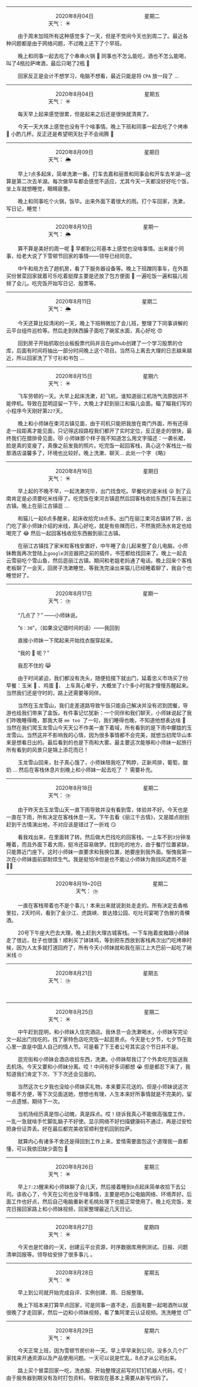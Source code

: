 ***
&nbsp;&nbsp;&nbsp;&nbsp;&nbsp;&nbsp;&nbsp;&nbsp;&nbsp;&nbsp;&nbsp;&nbsp;&nbsp;&nbsp;&nbsp;&nbsp;&nbsp;&nbsp;
&nbsp;&nbsp;&nbsp;&nbsp;&nbsp;&nbsp;&nbsp;&nbsp;&nbsp;&nbsp;&nbsp;&nbsp;&nbsp;&nbsp;           2020年8月04日
&nbsp;&nbsp;&nbsp;&nbsp;&nbsp;&nbsp;&nbsp;&nbsp;&nbsp;&nbsp;&nbsp;&nbsp;&nbsp;&nbsp;&nbsp;&nbsp;&nbsp;&nbsp;
&nbsp;&nbsp;&nbsp;&nbsp;&nbsp;&nbsp;&nbsp;&nbsp;&nbsp;&nbsp;&nbsp;&nbsp;&nbsp;&nbsp;                星期二
&nbsp;&nbsp;&nbsp;&nbsp;&nbsp;&nbsp;&nbsp;&nbsp;&nbsp;&nbsp;&nbsp;&nbsp;&nbsp;&nbsp;&nbsp;&nbsp;&nbsp;&nbsp;
&nbsp;&nbsp;&nbsp;&nbsp;&nbsp;&nbsp;&nbsp;&nbsp;&nbsp;&nbsp;&nbsp;&nbsp;&nbsp;&nbsp;&nbsp;&nbsp;&nbsp;&nbsp;
&nbsp;&nbsp;&nbsp;&nbsp;&nbsp;&nbsp;&nbsp;&nbsp;&nbsp;                                       天气： :sunny:


&nbsp;&nbsp;&nbsp;&nbsp;&nbsp;&nbsp;&nbsp;&nbsp;由于周末加班所有这种感觉多了一天，但是不觉间今天也到周二了。最近各种问题都是由于网络问题，不过晚上还下了个早班。

&nbsp;&nbsp;&nbsp;&nbsp;&nbsp;&nbsp;&nbsp;&nbsp;晚上和同事一起去吃了个串串火锅 :shallow_pan_of_food: 同事也不怎么能吃，酒也不怎么能喝，叫了4瓶拉萨啤酒，最后只喝了2瓶 :tumbler_glass:

&nbsp;&nbsp;&nbsp;&nbsp;&nbsp;&nbsp;&nbsp;&nbsp;回家反正是会计不想学习，电脑不想看，最近只能是将 `CPA` 放一段了 ... 


***
&nbsp;&nbsp;&nbsp;&nbsp;&nbsp;&nbsp;&nbsp;&nbsp;&nbsp;&nbsp;&nbsp;&nbsp;&nbsp;&nbsp;&nbsp;&nbsp;&nbsp;&nbsp;
&nbsp;&nbsp;&nbsp;&nbsp;&nbsp;&nbsp;&nbsp;&nbsp;&nbsp;&nbsp;&nbsp;&nbsp;&nbsp;&nbsp;           2020年8月04日
&nbsp;&nbsp;&nbsp;&nbsp;&nbsp;&nbsp;&nbsp;&nbsp;&nbsp;&nbsp;&nbsp;&nbsp;&nbsp;&nbsp;&nbsp;&nbsp;&nbsp;&nbsp;
&nbsp;&nbsp;&nbsp;&nbsp;&nbsp;&nbsp;&nbsp;&nbsp;&nbsp;&nbsp;&nbsp;&nbsp;&nbsp;&nbsp;                星期五
&nbsp;&nbsp;&nbsp;&nbsp;&nbsp;&nbsp;&nbsp;&nbsp;&nbsp;&nbsp;&nbsp;&nbsp;&nbsp;&nbsp;&nbsp;&nbsp;&nbsp;&nbsp;
&nbsp;&nbsp;&nbsp;&nbsp;&nbsp;&nbsp;&nbsp;&nbsp;&nbsp;&nbsp;&nbsp;&nbsp;&nbsp;&nbsp;&nbsp;&nbsp;&nbsp;&nbsp;
&nbsp;&nbsp;&nbsp;&nbsp;&nbsp;&nbsp;&nbsp;&nbsp;&nbsp;                                       天气： :sunny:

&nbsp;&nbsp;&nbsp;&nbsp;&nbsp;&nbsp;&nbsp;&nbsp;每天早上起来感觉很累，但是起来之后还是很快就清爽了。

&nbsp;&nbsp;&nbsp;&nbsp;&nbsp;&nbsp;&nbsp;&nbsp;今天一天大体上感觉也没有干个啥事情。晚上下班和同事一起去吃了个烤串 :bacon: 小酌几杯。反正还是希望明天肚子不会闹腾 :pray:


***
&nbsp;&nbsp;&nbsp;&nbsp;&nbsp;&nbsp;&nbsp;&nbsp;&nbsp;&nbsp;&nbsp;&nbsp;&nbsp;&nbsp;&nbsp;&nbsp;&nbsp;&nbsp;
&nbsp;&nbsp;&nbsp;&nbsp;&nbsp;&nbsp;&nbsp;&nbsp;&nbsp;&nbsp;&nbsp;&nbsp;&nbsp;&nbsp;           2020年8月09日
&nbsp;&nbsp;&nbsp;&nbsp;&nbsp;&nbsp;&nbsp;&nbsp;&nbsp;&nbsp;&nbsp;&nbsp;&nbsp;&nbsp;&nbsp;&nbsp;&nbsp;&nbsp;
&nbsp;&nbsp;&nbsp;&nbsp;&nbsp;&nbsp;&nbsp;&nbsp;&nbsp;&nbsp;&nbsp;&nbsp;&nbsp;&nbsp;                星期日
&nbsp;&nbsp;&nbsp;&nbsp;&nbsp;&nbsp;&nbsp;&nbsp;&nbsp;&nbsp;&nbsp;&nbsp;&nbsp;&nbsp;&nbsp;&nbsp;&nbsp;&nbsp;
&nbsp;&nbsp;&nbsp;&nbsp;&nbsp;&nbsp;&nbsp;&nbsp;&nbsp;&nbsp;&nbsp;&nbsp;&nbsp;&nbsp;&nbsp;&nbsp;&nbsp;&nbsp;
&nbsp;&nbsp;&nbsp;&nbsp;&nbsp;&nbsp;&nbsp;&nbsp;&nbsp;                                       天气： :sun_behind_rain_cloud:

&nbsp;&nbsp;&nbsp;&nbsp;&nbsp;&nbsp;&nbsp;&nbsp;早上`7`点多起床，简单洗漱一番。打车去嘉和丽景和同事会和开车去羊湖—这算是第二次去羊湖。每次做早车都会感觉不适应，尤其今天一天都没好好吃个饭，坐上车就想睡觉，眼睛疲惫。

&nbsp;&nbsp;&nbsp;&nbsp;&nbsp;&nbsp;&nbsp;&nbsp;晚上和同事吃个火锅，饭毕。出来外面下着很大的雨。打个车回家，洗漱，写日记，睡觉！


***
&nbsp;&nbsp;&nbsp;&nbsp;&nbsp;&nbsp;&nbsp;&nbsp;&nbsp;&nbsp;&nbsp;&nbsp;&nbsp;&nbsp;&nbsp;&nbsp;&nbsp;&nbsp;
&nbsp;&nbsp;&nbsp;&nbsp;&nbsp;&nbsp;&nbsp;&nbsp;&nbsp;&nbsp;&nbsp;&nbsp;&nbsp;&nbsp;           2020年8月10日
&nbsp;&nbsp;&nbsp;&nbsp;&nbsp;&nbsp;&nbsp;&nbsp;&nbsp;&nbsp;&nbsp;&nbsp;&nbsp;&nbsp;&nbsp;&nbsp;&nbsp;&nbsp;
&nbsp;&nbsp;&nbsp;&nbsp;&nbsp;&nbsp;&nbsp;&nbsp;&nbsp;&nbsp;&nbsp;&nbsp;&nbsp;&nbsp;                星期一
&nbsp;&nbsp;&nbsp;&nbsp;&nbsp;&nbsp;&nbsp;&nbsp;&nbsp;&nbsp;&nbsp;&nbsp;&nbsp;&nbsp;&nbsp;&nbsp;&nbsp;&nbsp;
&nbsp;&nbsp;&nbsp;&nbsp;&nbsp;&nbsp;&nbsp;&nbsp;&nbsp;&nbsp;&nbsp;&nbsp;&nbsp;&nbsp;&nbsp;&nbsp;&nbsp;&nbsp;
&nbsp;&nbsp;&nbsp;&nbsp;&nbsp;&nbsp;&nbsp;&nbsp;&nbsp;                                       天气： :sun_behind_rain_cloud:

&nbsp;&nbsp;&nbsp;&nbsp;&nbsp;&nbsp;&nbsp;&nbsp;算不算是美好的周一呢 :japanese_goblin: 早都到公司基本上感觉也没啥事情。出来接个同事，给老大说了下雪顿节回家的事情——领导已经同意。

&nbsp;&nbsp;&nbsp;&nbsp;&nbsp;&nbsp;&nbsp;&nbsp;中午和局方去了趟机房，看了下服务器设备等。晚上下班蹭同事车，在外面买份冒菜回家就着可乐吃着挺撑主要是还放了包方便面 :ramen: 一遍吃饭一遍和猫儿视频了会儿。吃完饭开始写日记、股票等。


***
&nbsp;&nbsp;&nbsp;&nbsp;&nbsp;&nbsp;&nbsp;&nbsp;&nbsp;&nbsp;&nbsp;&nbsp;&nbsp;&nbsp;&nbsp;&nbsp;&nbsp;&nbsp;
&nbsp;&nbsp;&nbsp;&nbsp;&nbsp;&nbsp;&nbsp;&nbsp;&nbsp;&nbsp;&nbsp;&nbsp;&nbsp;&nbsp;           2020年8月11日
&nbsp;&nbsp;&nbsp;&nbsp;&nbsp;&nbsp;&nbsp;&nbsp;&nbsp;&nbsp;&nbsp;&nbsp;&nbsp;&nbsp;&nbsp;&nbsp;&nbsp;&nbsp;
&nbsp;&nbsp;&nbsp;&nbsp;&nbsp;&nbsp;&nbsp;&nbsp;&nbsp;&nbsp;&nbsp;&nbsp;&nbsp;&nbsp;                星期二
&nbsp;&nbsp;&nbsp;&nbsp;&nbsp;&nbsp;&nbsp;&nbsp;&nbsp;&nbsp;&nbsp;&nbsp;&nbsp;&nbsp;&nbsp;&nbsp;&nbsp;&nbsp;
&nbsp;&nbsp;&nbsp;&nbsp;&nbsp;&nbsp;&nbsp;&nbsp;&nbsp;&nbsp;&nbsp;&nbsp;&nbsp;&nbsp;&nbsp;&nbsp;&nbsp;&nbsp;
&nbsp;&nbsp;&nbsp;&nbsp;&nbsp;&nbsp;&nbsp;&nbsp;&nbsp;                                       天气： :sun_behind_rain_cloud:

&nbsp;&nbsp;&nbsp;&nbsp;&nbsp;&nbsp;&nbsp;&nbsp;今天还算比较清闲的一天，晚上下班稍微加了会儿班，整理了下同事讲解的云平台组件巡检等。然后走到陕西臊子面吃了碗浆水面，真心好吃 :heart_eyes:

&nbsp;&nbsp;&nbsp;&nbsp;&nbsp;&nbsp;&nbsp;&nbsp;回到房子开始抓取创业板股票代码并且在github创建了一个学习股票的仓库，后面有时间将抽出一部分时间晚上这个项目。当然马上离去大理的日志越来越近，所以回家洗了下寸衫和书包 ...


***
&nbsp;&nbsp;&nbsp;&nbsp;&nbsp;&nbsp;&nbsp;&nbsp;&nbsp;&nbsp;&nbsp;&nbsp;&nbsp;&nbsp;&nbsp;&nbsp;&nbsp;&nbsp;
&nbsp;&nbsp;&nbsp;&nbsp;&nbsp;&nbsp;&nbsp;&nbsp;&nbsp;&nbsp;&nbsp;&nbsp;&nbsp;&nbsp;           2020年8月15日
&nbsp;&nbsp;&nbsp;&nbsp;&nbsp;&nbsp;&nbsp;&nbsp;&nbsp;&nbsp;&nbsp;&nbsp;&nbsp;&nbsp;&nbsp;&nbsp;&nbsp;&nbsp;
&nbsp;&nbsp;&nbsp;&nbsp;&nbsp;&nbsp;&nbsp;&nbsp;&nbsp;&nbsp;&nbsp;&nbsp;&nbsp;&nbsp;                星期六
&nbsp;&nbsp;&nbsp;&nbsp;&nbsp;&nbsp;&nbsp;&nbsp;&nbsp;&nbsp;&nbsp;&nbsp;&nbsp;&nbsp;&nbsp;&nbsp;&nbsp;&nbsp;
&nbsp;&nbsp;&nbsp;&nbsp;&nbsp;&nbsp;&nbsp;&nbsp;&nbsp;&nbsp;&nbsp;&nbsp;&nbsp;&nbsp;&nbsp;&nbsp;&nbsp;&nbsp;
&nbsp;&nbsp;&nbsp;&nbsp;&nbsp;&nbsp;&nbsp;&nbsp;&nbsp;                                       天气： :sunny:


&nbsp;&nbsp;&nbsp;&nbsp;&nbsp;&nbsp;&nbsp;&nbsp;飞车劳顿的一天。大早上起床洗漱，赶飞机，谁知道丽江机场气流原因并不能停机。导致在昆明逗留一下午，大晚上才赶到丽江和猫儿会面。瞄了瞄我们写的小程序今天刚好第`227`天。


&nbsp;&nbsp;&nbsp;&nbsp;&nbsp;&nbsp;&nbsp;&nbsp;晚上和小师妹在束河古镇见面，由于司机只能把我放在南门外面，所有还得走一段距离才能见面，只记得这段路程我们都开了实时定位，反正是走的很快，最终我们在腊排骨见面，:heart_eyes_cat: 小师妹那个样子我不知道怎么用文字描述：一袭长裙，脸是真的变廋了，真像之前发我的照片。吃完饭一起回客栈，真心这个客栈比一般那酒店温馨多了，环境也比较好。晚上洗漱、聊天... 此处一个字 《略》


***
&nbsp;&nbsp;&nbsp;&nbsp;&nbsp;&nbsp;&nbsp;&nbsp;&nbsp;&nbsp;&nbsp;&nbsp;&nbsp;&nbsp;&nbsp;&nbsp;&nbsp;&nbsp;
&nbsp;&nbsp;&nbsp;&nbsp;&nbsp;&nbsp;&nbsp;&nbsp;&nbsp;&nbsp;&nbsp;&nbsp;&nbsp;&nbsp;           2020年8月16日
&nbsp;&nbsp;&nbsp;&nbsp;&nbsp;&nbsp;&nbsp;&nbsp;&nbsp;&nbsp;&nbsp;&nbsp;&nbsp;&nbsp;&nbsp;&nbsp;&nbsp;&nbsp;
&nbsp;&nbsp;&nbsp;&nbsp;&nbsp;&nbsp;&nbsp;&nbsp;&nbsp;&nbsp;&nbsp;&nbsp;&nbsp;&nbsp;                星期日
&nbsp;&nbsp;&nbsp;&nbsp;&nbsp;&nbsp;&nbsp;&nbsp;&nbsp;&nbsp;&nbsp;&nbsp;&nbsp;&nbsp;&nbsp;&nbsp;&nbsp;&nbsp;
&nbsp;&nbsp;&nbsp;&nbsp;&nbsp;&nbsp;&nbsp;&nbsp;&nbsp;&nbsp;&nbsp;&nbsp;&nbsp;&nbsp;&nbsp;&nbsp;&nbsp;&nbsp;
&nbsp;&nbsp;&nbsp;&nbsp;&nbsp;&nbsp;&nbsp;&nbsp;&nbsp;                                       天气： :sunny:

&nbsp;&nbsp;&nbsp;&nbsp;&nbsp;&nbsp;&nbsp;&nbsp;早上起的不晚不早，一起洗漱完毕，出门找食吃。早餐吃的是米线 :stuck_out_tongue_winking_eye: 到了云南肯定是必须要吃米线得了。吃完饭在束河古镇逛然后回客栈收拾东西打车去丽江古镇。晚上在丽江古镇逛 ...

&nbsp;&nbsp;&nbsp;&nbsp;&nbsp;&nbsp;&nbsp;&nbsp;和猫儿一起6点多醒来，起床收拾完`10`点多。出门在丽江束河古镇转了转，出门吃了家小师妹介绍的米线，真心好吃，就是有些辣而已，不然我把汤水肯定也给喝完了 :joy: 然后一起回客栈收拾东西搬到丽江古镇。

&nbsp;&nbsp;&nbsp;&nbsp;&nbsp;&nbsp;&nbsp;&nbsp;在丽江古镇找了家米粒客栈安置好，中午睡了会儿起来整了会儿电脑，小师妹教我再次登陆上`google`浏览器把之前的插件，书签都给找回来了。晚上一起去云雪丽吃个雪山鱼，然后逛丽江古镇。期间和老姐老妈通了电话。晚上回来个客栈老板聊了一会天，回房子洗漱睡觉，等我洗完澡出来猫儿已经睡着聊了，我自个也睡觉好了。


***
&nbsp;&nbsp;&nbsp;&nbsp;&nbsp;&nbsp;&nbsp;&nbsp;&nbsp;&nbsp;&nbsp;&nbsp;&nbsp;&nbsp;&nbsp;&nbsp;&nbsp;&nbsp;
&nbsp;&nbsp;&nbsp;&nbsp;&nbsp;&nbsp;&nbsp;&nbsp;&nbsp;&nbsp;&nbsp;&nbsp;&nbsp;&nbsp;           2020年8月17日
&nbsp;&nbsp;&nbsp;&nbsp;&nbsp;&nbsp;&nbsp;&nbsp;&nbsp;&nbsp;&nbsp;&nbsp;&nbsp;&nbsp;&nbsp;&nbsp;&nbsp;&nbsp;
&nbsp;&nbsp;&nbsp;&nbsp;&nbsp;&nbsp;&nbsp;&nbsp;&nbsp;&nbsp;&nbsp;&nbsp;&nbsp;&nbsp;                星期一
&nbsp;&nbsp;&nbsp;&nbsp;&nbsp;&nbsp;&nbsp;&nbsp;&nbsp;&nbsp;&nbsp;&nbsp;&nbsp;&nbsp;&nbsp;&nbsp;&nbsp;&nbsp;
&nbsp;&nbsp;&nbsp;&nbsp;&nbsp;&nbsp;&nbsp;&nbsp;&nbsp;&nbsp;&nbsp;&nbsp;&nbsp;&nbsp;&nbsp;&nbsp;&nbsp;&nbsp;
&nbsp;&nbsp;&nbsp;&nbsp;&nbsp;&nbsp;&nbsp;&nbsp;&nbsp;                                       天气： :cloud_with_lightning_and_rain:

&nbsp;&nbsp;&nbsp;&nbsp;&nbsp;&nbsp;&nbsp;&nbsp;“几点了？” ——小师妹说。

&nbsp;&nbsp;&nbsp;&nbsp;&nbsp;&nbsp;&nbsp;&nbsp;“`6：30`”，（如果没记错时间的话）——我回到

&nbsp;&nbsp;&nbsp;&nbsp;&nbsp;&nbsp;&nbsp;&nbsp;直接小师妹一下爬起来开始找衣服穿起来。

&nbsp;&nbsp;&nbsp;&nbsp;&nbsp;&nbsp;&nbsp;&nbsp;“我的 :bikini: 呢？”

&nbsp;&nbsp;&nbsp;&nbsp;&nbsp;&nbsp;&nbsp;&nbsp;我忍不住的 :joy_cat:

&nbsp;&nbsp;&nbsp;&nbsp;&nbsp;&nbsp;&nbsp;&nbsp;由于时间紧迫，我们都没有洗头，随便拾掇下就出门，延着忠义市场买了份早餐：玉米 :corn: 、鸡蛋 :egg:、 上车真心晕乎，大概坐了`1`个多小时我才慢慢苏醒起来。当然我们还是守时的，路上还需要等同伴。

&nbsp;&nbsp;&nbsp;&nbsp;&nbsp;&nbsp;&nbsp;&nbsp;当然在玉龙雪山，我们走差道路导致午饭只能自己解决并没有迟到团餐，导游也给我们带来了盒饭。有件事记忆犹新：一个同伴和我们聊天，小师妹说起了我们昨晚睡得晚，那我大哥 `me too `了一句，我们睡得也晚，不知道他想表达啥 :thinking: 当然在我们爬玉龙雪山今天天公不作美一直下着域，所有看到的是下雨中朦胧的玉龙雪山。当然这并不影响我的心情，因为很多事情都不会完美，就想当初爬华山本来是想看日出的。最后看到的也是下雨和大雾。最主要这次能够和小师妹一起旅行所有看到的风景只是锦上添花而已！

&nbsp;&nbsp;&nbsp;&nbsp;&nbsp;&nbsp;&nbsp;&nbsp;玉龙雪山回来，肚子真心饿了，小师妹陪我吃了鸭脖，正新鸡排，葡萄，酸奶 ... 然后在客栈休息片刻晚上和小师妹一起去吃了 ？ 需要补充。

***
&nbsp;&nbsp;&nbsp;&nbsp;&nbsp;&nbsp;&nbsp;&nbsp;&nbsp;&nbsp;&nbsp;&nbsp;&nbsp;&nbsp;&nbsp;&nbsp;&nbsp;&nbsp;
&nbsp;&nbsp;&nbsp;&nbsp;&nbsp;&nbsp;&nbsp;&nbsp;&nbsp;&nbsp;&nbsp;&nbsp;&nbsp;&nbsp;           2020年8月18日
&nbsp;&nbsp;&nbsp;&nbsp;&nbsp;&nbsp;&nbsp;&nbsp;&nbsp;&nbsp;&nbsp;&nbsp;&nbsp;&nbsp;&nbsp;&nbsp;&nbsp;&nbsp;
&nbsp;&nbsp;&nbsp;&nbsp;&nbsp;&nbsp;&nbsp;&nbsp;&nbsp;&nbsp;&nbsp;&nbsp;&nbsp;&nbsp;                星期二
&nbsp;&nbsp;&nbsp;&nbsp;&nbsp;&nbsp;&nbsp;&nbsp;&nbsp;&nbsp;&nbsp;&nbsp;&nbsp;&nbsp;&nbsp;&nbsp;&nbsp;&nbsp;
&nbsp;&nbsp;&nbsp;&nbsp;&nbsp;&nbsp;&nbsp;&nbsp;&nbsp;&nbsp;&nbsp;&nbsp;&nbsp;&nbsp;&nbsp;&nbsp;&nbsp;&nbsp;
&nbsp;&nbsp;&nbsp;&nbsp;&nbsp;&nbsp;&nbsp;&nbsp;&nbsp;                                       天气： :cloud_with_lightning_and_rain:

&nbsp;&nbsp;&nbsp;&nbsp;&nbsp;&nbsp;&nbsp;&nbsp;由于昨天去玉龙雪山天一直下雨导致并没有看到雪，体验并不好。今天也是一直在下雨，所有决定在客栈休息一天。下午去看《丽江千古情》，又是踏点刚到赶到千古情演出地，不对应该是错过了一折戏 :smirk:

&nbsp;&nbsp;&nbsp;&nbsp;&nbsp;&nbsp;&nbsp;&nbsp;看我戏出来，在里面转了转。然后做大巴找吃的回客栈，一上车不到`3`分钟准睡着，而且外面下着大雨，挺冷还容易做梦。找到吃的地方，由于餐厅位置紧缺，只能靠近门座下。这时小师妹一直要求和我换位置，她要座到我外面。惭愧我第一次在小师妹面前部耐烦生气。我是挺怕冷但是也不能让小师妹为我挡风遮雨不是 :man_shrugging:


***
&nbsp;&nbsp;&nbsp;&nbsp;&nbsp;&nbsp;&nbsp;&nbsp;&nbsp;&nbsp;&nbsp;&nbsp;&nbsp;&nbsp;&nbsp;&nbsp;&nbsp;&nbsp;
&nbsp;&nbsp;&nbsp;&nbsp;&nbsp;&nbsp;&nbsp;&nbsp;&nbsp;&nbsp;&nbsp;&nbsp;&nbsp;&nbsp;           2020年8月19\~20日
&nbsp;&nbsp;&nbsp;&nbsp;&nbsp;&nbsp;&nbsp;&nbsp;&nbsp;&nbsp;&nbsp;&nbsp;&nbsp;&nbsp;&nbsp;&nbsp;&nbsp;&nbsp;
&nbsp;&nbsp;&nbsp;&nbsp;&nbsp;&nbsp;&nbsp;&nbsp;&nbsp;&nbsp;&nbsp;&nbsp;&nbsp;&nbsp;                星期二
&nbsp;&nbsp;&nbsp;&nbsp;&nbsp;&nbsp;&nbsp;&nbsp;&nbsp;&nbsp;&nbsp;&nbsp;&nbsp;&nbsp;&nbsp;&nbsp;&nbsp;&nbsp;
&nbsp;&nbsp;&nbsp;&nbsp;&nbsp;&nbsp;&nbsp;&nbsp;&nbsp;&nbsp;&nbsp;&nbsp;&nbsp;&nbsp;&nbsp;&nbsp;&nbsp;&nbsp;
&nbsp;&nbsp;&nbsp;&nbsp;&nbsp;&nbsp;&nbsp;&nbsp;&nbsp;                                       天气： :cloud_with_lightning_and_rain:

&nbsp;&nbsp;&nbsp;&nbsp;&nbsp;&nbsp;&nbsp;&nbsp;一直在客栈带着也不是个事儿！本来出来就说到处走走的。所有决定去香格里拉，2天时间，看到了金沙江、虎跳峡、普达措公园、吃吐司宴喝了伪冒的青稞酒。

&nbsp;&nbsp;&nbsp;&nbsp;&nbsp;&nbsp;&nbsp;&nbsp;20号下午座大巴去大理，晚上赶到大理古城客栈。一下车拖着皮箱跟小师妹走了很远，肚子也很饿！顺利买了钵钵鸡，等到把东西放到客栈再次出门吃烤串时候，因为人太多就打道回府了，所有今天小师妹就和我在丽江上大巴前一起吃了碗米线 :roll_eyes:


***
&nbsp;&nbsp;&nbsp;&nbsp;&nbsp;&nbsp;&nbsp;&nbsp;&nbsp;&nbsp;&nbsp;&nbsp;&nbsp;&nbsp;&nbsp;&nbsp;&nbsp;&nbsp;
&nbsp;&nbsp;&nbsp;&nbsp;&nbsp;&nbsp;&nbsp;&nbsp;&nbsp;&nbsp;&nbsp;&nbsp;&nbsp;&nbsp;           2020年8月21日
&nbsp;&nbsp;&nbsp;&nbsp;&nbsp;&nbsp;&nbsp;&nbsp;&nbsp;&nbsp;&nbsp;&nbsp;&nbsp;&nbsp;&nbsp;&nbsp;&nbsp;&nbsp;
&nbsp;&nbsp;&nbsp;&nbsp;&nbsp;&nbsp;&nbsp;&nbsp;&nbsp;&nbsp;&nbsp;&nbsp;&nbsp;&nbsp;                星期五
&nbsp;&nbsp;&nbsp;&nbsp;&nbsp;&nbsp;&nbsp;&nbsp;&nbsp;&nbsp;&nbsp;&nbsp;&nbsp;&nbsp;&nbsp;&nbsp;&nbsp;&nbsp;
&nbsp;&nbsp;&nbsp;&nbsp;&nbsp;&nbsp;&nbsp;&nbsp;&nbsp;&nbsp;&nbsp;&nbsp;&nbsp;&nbsp;&nbsp;&nbsp;&nbsp;&nbsp;
&nbsp;&nbsp;&nbsp;&nbsp;&nbsp;&nbsp;&nbsp;&nbsp;&nbsp;                                       天气： :cloud_with_lightning_and_rain:

&nbsp;&nbsp;&nbsp;&nbsp;&nbsp;&nbsp;&nbsp;&nbsp;

***
&nbsp;&nbsp;&nbsp;&nbsp;&nbsp;&nbsp;&nbsp;&nbsp;&nbsp;&nbsp;&nbsp;&nbsp;&nbsp;&nbsp;&nbsp;&nbsp;&nbsp;&nbsp;
&nbsp;&nbsp;&nbsp;&nbsp;&nbsp;&nbsp;&nbsp;&nbsp;&nbsp;&nbsp;&nbsp;&nbsp;&nbsp;&nbsp;           2020年8月25日
&nbsp;&nbsp;&nbsp;&nbsp;&nbsp;&nbsp;&nbsp;&nbsp;&nbsp;&nbsp;&nbsp;&nbsp;&nbsp;&nbsp;&nbsp;&nbsp;&nbsp;&nbsp;
&nbsp;&nbsp;&nbsp;&nbsp;&nbsp;&nbsp;&nbsp;&nbsp;&nbsp;&nbsp;&nbsp;&nbsp;&nbsp;&nbsp;                星期二
&nbsp;&nbsp;&nbsp;&nbsp;&nbsp;&nbsp;&nbsp;&nbsp;&nbsp;&nbsp;&nbsp;&nbsp;&nbsp;&nbsp;&nbsp;&nbsp;&nbsp;&nbsp;
&nbsp;&nbsp;&nbsp;&nbsp;&nbsp;&nbsp;&nbsp;&nbsp;&nbsp;&nbsp;&nbsp;&nbsp;&nbsp;&nbsp;&nbsp;&nbsp;&nbsp;&nbsp;
&nbsp;&nbsp;&nbsp;&nbsp;&nbsp;&nbsp;&nbsp;&nbsp;&nbsp;                                       天气： :sunny:

&nbsp;&nbsp;&nbsp;&nbsp;&nbsp;&nbsp;&nbsp;&nbsp;中午赶到昆明，和小师妹入住完酒店。我休息一会洗漱喝水，小师妹写完论文一起出门找吃的。找了家特色店吃完饭一起逛景点。今天是七夕节，七夕节在我心里一直是中国人自己的情人节。可是看了下王者公号其实这个节日并不是。

&nbsp;&nbsp;&nbsp;&nbsp;&nbsp;&nbsp;&nbsp;&nbsp;逛完街和小师妹会酒店收拾东西，洗漱。小师妹帮我订了个外卖吃完饭送我去机场。今天又要和小师妹分离。哎！中间有好多词都想 :sob: 但是都忍下来了，我知道我们肯定下次、下下次还会见面的。

&nbsp;&nbsp;&nbsp;&nbsp;&nbsp;&nbsp;&nbsp;&nbsp;当然这次七夕我也没给小师妹买礼物，本来要买花送的。但是小师妹说这次带着不方便，等下次见面送她，想想也有理，人生本来好所事情就是不完美的，留一点遗憾，期待下一次。

&nbsp;&nbsp;&nbsp;&nbsp;&nbsp;&nbsp;&nbsp;&nbsp;当机场经历真是惊心动魄，真是踩点。哎！绕诉我真心不能做高强度工作，一乱一急就啥手忙脚乱脑子不好使。显示网络不好扫描健康码不通过，再是过安检把身份证弄丢。好在最后都完美收官顺利登机回到拉萨。

&nbsp;&nbsp;&nbsp;&nbsp;&nbsp;&nbsp;&nbsp;&nbsp;就算内心有诸多不舍还是得回到工作上来，爱情需要面包这个道理我一直都懂，可以我依旧缺少面包 :womans_hat:


***
&nbsp;&nbsp;&nbsp;&nbsp;&nbsp;&nbsp;&nbsp;&nbsp;&nbsp;&nbsp;&nbsp;&nbsp;&nbsp;&nbsp;&nbsp;&nbsp;&nbsp;&nbsp;
&nbsp;&nbsp;&nbsp;&nbsp;&nbsp;&nbsp;&nbsp;&nbsp;&nbsp;&nbsp;&nbsp;&nbsp;&nbsp;&nbsp;           2020年8月26日
&nbsp;&nbsp;&nbsp;&nbsp;&nbsp;&nbsp;&nbsp;&nbsp;&nbsp;&nbsp;&nbsp;&nbsp;&nbsp;&nbsp;&nbsp;&nbsp;&nbsp;&nbsp;
&nbsp;&nbsp;&nbsp;&nbsp;&nbsp;&nbsp;&nbsp;&nbsp;&nbsp;&nbsp;&nbsp;&nbsp;&nbsp;&nbsp;                星期三
&nbsp;&nbsp;&nbsp;&nbsp;&nbsp;&nbsp;&nbsp;&nbsp;&nbsp;&nbsp;&nbsp;&nbsp;&nbsp;&nbsp;&nbsp;&nbsp;&nbsp;&nbsp;
&nbsp;&nbsp;&nbsp;&nbsp;&nbsp;&nbsp;&nbsp;&nbsp;&nbsp;&nbsp;&nbsp;&nbsp;&nbsp;&nbsp;&nbsp;&nbsp;&nbsp;&nbsp;
&nbsp;&nbsp;&nbsp;&nbsp;&nbsp;&nbsp;&nbsp;&nbsp;&nbsp;                                       天气： :sunny:

&nbsp;&nbsp;&nbsp;&nbsp;&nbsp;&nbsp;&nbsp;&nbsp;早上`7:23`醒来和小师妹聊了会儿天，然后接着睡到`8`点起床简单收拾下去公司。该收心了，今天在公司也没干啥事情，主要是吧办公电脑网络、环境弄好。后面工作也好点，然后自己电脑重新老毛桃处理下也能正常使用了。晚上吃完饭，发完日报回家路上和小师妹视频，回家整理最近几天日记。


***
&nbsp;&nbsp;&nbsp;&nbsp;&nbsp;&nbsp;&nbsp;&nbsp;&nbsp;&nbsp;&nbsp;&nbsp;&nbsp;&nbsp;&nbsp;&nbsp;&nbsp;&nbsp;
&nbsp;&nbsp;&nbsp;&nbsp;&nbsp;&nbsp;&nbsp;&nbsp;&nbsp;&nbsp;&nbsp;&nbsp;&nbsp;&nbsp;           2020年8月27日
&nbsp;&nbsp;&nbsp;&nbsp;&nbsp;&nbsp;&nbsp;&nbsp;&nbsp;&nbsp;&nbsp;&nbsp;&nbsp;&nbsp;&nbsp;&nbsp;&nbsp;&nbsp;
&nbsp;&nbsp;&nbsp;&nbsp;&nbsp;&nbsp;&nbsp;&nbsp;&nbsp;&nbsp;&nbsp;&nbsp;&nbsp;&nbsp;                星期四
&nbsp;&nbsp;&nbsp;&nbsp;&nbsp;&nbsp;&nbsp;&nbsp;&nbsp;&nbsp;&nbsp;&nbsp;&nbsp;&nbsp;&nbsp;&nbsp;&nbsp;&nbsp;
&nbsp;&nbsp;&nbsp;&nbsp;&nbsp;&nbsp;&nbsp;&nbsp;&nbsp;&nbsp;&nbsp;&nbsp;&nbsp;&nbsp;&nbsp;&nbsp;&nbsp;&nbsp;
&nbsp;&nbsp;&nbsp;&nbsp;&nbsp;&nbsp;&nbsp;&nbsp;&nbsp;                                       天气： :sunny:

&nbsp;&nbsp;&nbsp;&nbsp;&nbsp;&nbsp;&nbsp;&nbsp;今天也是忙碌的一天，创建云平台资源，时序数据库用例测试。日报、问题清单回报等。领导给安排了很多事儿 。


***
&nbsp;&nbsp;&nbsp;&nbsp;&nbsp;&nbsp;&nbsp;&nbsp;&nbsp;&nbsp;&nbsp;&nbsp;&nbsp;&nbsp;&nbsp;&nbsp;&nbsp;&nbsp;
&nbsp;&nbsp;&nbsp;&nbsp;&nbsp;&nbsp;&nbsp;&nbsp;&nbsp;&nbsp;&nbsp;&nbsp;&nbsp;&nbsp;           2020年8月28日
&nbsp;&nbsp;&nbsp;&nbsp;&nbsp;&nbsp;&nbsp;&nbsp;&nbsp;&nbsp;&nbsp;&nbsp;&nbsp;&nbsp;&nbsp;&nbsp;&nbsp;&nbsp;
&nbsp;&nbsp;&nbsp;&nbsp;&nbsp;&nbsp;&nbsp;&nbsp;&nbsp;&nbsp;&nbsp;&nbsp;&nbsp;&nbsp;                星期五
&nbsp;&nbsp;&nbsp;&nbsp;&nbsp;&nbsp;&nbsp;&nbsp;&nbsp;&nbsp;&nbsp;&nbsp;&nbsp;&nbsp;&nbsp;&nbsp;&nbsp;&nbsp;
&nbsp;&nbsp;&nbsp;&nbsp;&nbsp;&nbsp;&nbsp;&nbsp;&nbsp;&nbsp;&nbsp;&nbsp;&nbsp;&nbsp;&nbsp;&nbsp;&nbsp;&nbsp;
&nbsp;&nbsp;&nbsp;&nbsp;&nbsp;&nbsp;&nbsp;&nbsp;&nbsp;                                       天气： :sunny:

&nbsp;&nbsp;&nbsp;&nbsp;&nbsp;&nbsp;&nbsp;&nbsp;早上到公司就开始完成自评、实例创建、周、日报整理。

&nbsp;&nbsp;&nbsp;&nbsp;&nbsp;&nbsp;&nbsp;&nbsp;晚上下班本来打算早点回家，可是同事一直不走，后面有要一起喝酒所以就很晚了才走回家，然后一边和小师妹视频，看了集阿里云认证视频。洗洗睡觉 :sleeping:


***
&nbsp;&nbsp;&nbsp;&nbsp;&nbsp;&nbsp;&nbsp;&nbsp;&nbsp;&nbsp;&nbsp;&nbsp;&nbsp;&nbsp;&nbsp;&nbsp;&nbsp;&nbsp;
&nbsp;&nbsp;&nbsp;&nbsp;&nbsp;&nbsp;&nbsp;&nbsp;&nbsp;&nbsp;&nbsp;&nbsp;&nbsp;&nbsp;           2020年8月29日
&nbsp;&nbsp;&nbsp;&nbsp;&nbsp;&nbsp;&nbsp;&nbsp;&nbsp;&nbsp;&nbsp;&nbsp;&nbsp;&nbsp;&nbsp;&nbsp;&nbsp;&nbsp;
&nbsp;&nbsp;&nbsp;&nbsp;&nbsp;&nbsp;&nbsp;&nbsp;&nbsp;&nbsp;&nbsp;&nbsp;&nbsp;&nbsp;                星期六
&nbsp;&nbsp;&nbsp;&nbsp;&nbsp;&nbsp;&nbsp;&nbsp;&nbsp;&nbsp;&nbsp;&nbsp;&nbsp;&nbsp;&nbsp;&nbsp;&nbsp;&nbsp;
&nbsp;&nbsp;&nbsp;&nbsp;&nbsp;&nbsp;&nbsp;&nbsp;&nbsp;&nbsp;&nbsp;&nbsp;&nbsp;&nbsp;&nbsp;&nbsp;&nbsp;&nbsp;
&nbsp;&nbsp;&nbsp;&nbsp;&nbsp;&nbsp;&nbsp;&nbsp;&nbsp;                                       天气： :sunny:

&nbsp;&nbsp;&nbsp;&nbsp;&nbsp;&nbsp;&nbsp;&nbsp;今天正常上班，因为雪顿节房价补一天。早上早早来到公司，没多久几个厂家找来开通资源以及产品使用问题。一天可以说是忙乱，8点才从公司出来。

&nbsp;&nbsp;&nbsp;&nbsp;&nbsp;&nbsp;&nbsp;&nbsp;路上买个冒菜回家一吃，洗衣服、开始整理这前写的钉钉机器人代码，哎！由于服务器到期没有及时打包资料，导致现在基本上需要从新写代码了。

